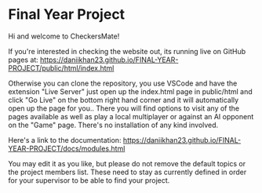 # Final Year Project

Hi and welcome to CheckersMate!

If you're interested in checking the website out, its running live on GitHub pages at: https://daniikhan23.github.io/FINAL-YEAR-PROJECT/public/html/index.html

Otherwise you can clone the repository, you use VSCode and have the extension "Live Server" just open up the index.html page in public/html and click "Go Live" on the bottom right hand corner and it will automatically open up the page for you.. There you will find options to visit any of the pages available as well as play a local multiplayer or against an AI opponent on the "Game" page. There's no installation of any kind involved. 

Here's a link to the documentation: https://daniikhan23.github.io/FINAL-YEAR-PROJECT/docs/modules.html

You may edit it as you like, but please do not remove the default topics or the project members list. These need to stay as currently defined in order for your supervisor to be able to find your project.
